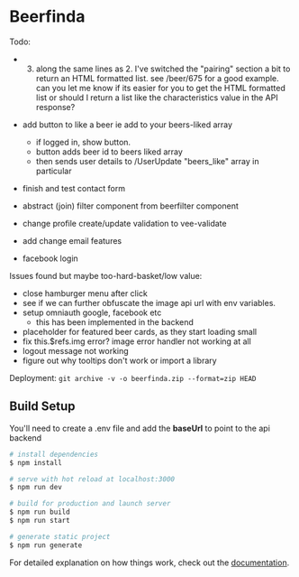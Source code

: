 # Beerfinda

Todo:

- 3. along the same lines as 2. I've switched the "pairing" section a bit to return an HTML formatted list. see /beer/675 for a good example. can you let me know if its easier for you to get the HTML formatted list or should I return a list like the characteristics value in the API response? 

- add button to like a beer ie add to your beers-liked array
  - if logged in, show button.
  - button adds beer id to beers liked array
  - then sends user details to /UserUpdate "beers_like" array in particular
- finish and test contact form
- abstract (join) filter component from beerfilter component
- change profile create/update validation to vee-validate
- add change email features
- facebook login

Issues found but maybe too-hard-basket/low value:

- close hamburger menu after click
- see if we can further obfuscate the image api url with env variables.
- setup omniauth google, facebook etc
  - this has been implemented in the backend
- placeholder for featured beer cards, as they start loading small
- fix this.$refs.img error? image error handler not working at all
- logout message not working
- figure out why tooltips don't work or import a library

Deployment:
`git archive -v -o beerfinda.zip --format=zip HEAD`

## Build Setup

You'll need to create a .env file and add the **baseUrl** to point to the api backend

```bash
# install dependencies
$ npm install

# serve with hot reload at localhost:3000
$ npm run dev

# build for production and launch server
$ npm run build
$ npm run start

# generate static project
$ npm run generate
```

For detailed explanation on how things work, check out the [documentation](https://nuxtjs.org).
